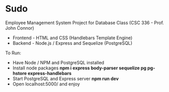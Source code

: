 # Sudo
Employee Management System Project for Database Class (CSC 336 - Prof. John Connor)

* Frontend - HTML and CSS (Handlebars Template Engine)
* Backend - Node.js / Express and Sequelize (PostgreSQL)

To Run:
* Have Node / NPM and PostgreSQL installed 
* Install node packages **npm i express body-parser sequelize pg pg-hstore express-handlebars**
* Start PostgreSQL and Express server **npm run dev**
* Open localhost:5000/ and enjoy



